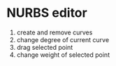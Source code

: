 # NURBS editor

1. create and remove curves
2. change degree of current curve
3. drag selected point 
4. change weight of selected point
